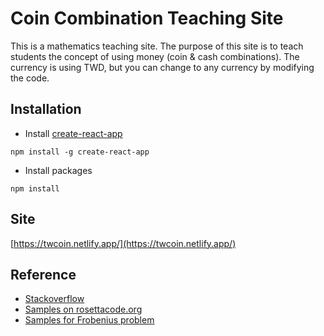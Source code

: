 # Coin Combination Teaching Site
This is a mathematics teaching site. The purpose of this site is to teach students the concept of using money (coin & cash combinations). The currency is using TWD, but you can change to any currency by modifying the code.

## Installation
- Install [create-react-app](https://github.com/facebookincubator/create-react-app)
```
npm install -g create-react-app
```
- Install packages
```
npm install
```

## Site
[https://twcoin.netlify.app/](https://twcoin.netlify.app/)

## Reference
- [Stackoverflow](http://stackoverflow.com/questions/1106929/find-all-combinations-of-coins-when-given-some-dollar-value)
- [Samples on rosettacode.org](http://rosettacode.org/wiki/Count_the_coins)
- [Samples for Frobenius problem](http://codeoverdose.com/category/javascript/)
